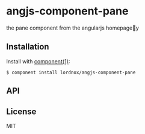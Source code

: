 
# angjs-component-pane

  the pane component from the angularjs homepagey

## Installation

  Install with [component(1)](http://component.io):

    $ component install lordnox/angjs-component-pane

## API



## License

  MIT
